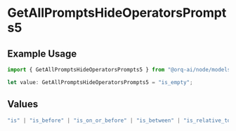 # GetAllPromptsHideOperatorsPrompts5

## Example Usage

```typescript
import { GetAllPromptsHideOperatorsPrompts5 } from "@orq-ai/node/models/operations";

let value: GetAllPromptsHideOperatorsPrompts5 = "is_empty";
```

## Values

```typescript
"is" | "is_before" | "is_on_or_before" | "is_between" | "is_relative_today" | "is_relative_time" | "is_empty" | "is_not_empty"
```